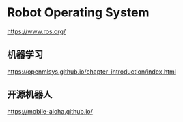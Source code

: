 
# Robot Operating System

https://www.ros.org/


## 机器学习

https://openmlsys.github.io/chapter_introduction/index.html



## 开源机器人

https://mobile-aloha.github.io/





